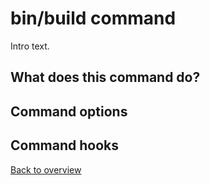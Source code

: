 # bin/build command
Intro text.

## What does this command do?


## Command options


## Command hooks



[Back to overview](README.md)

